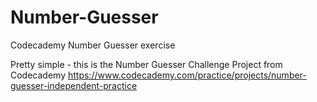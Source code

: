 # Number-Guesser
Codecademy Number Guesser exercise

Pretty simple - this is the Number Guesser Challenge Project from Codecademy
https://www.codecademy.com/practice/projects/number-guesser-independent-practice
